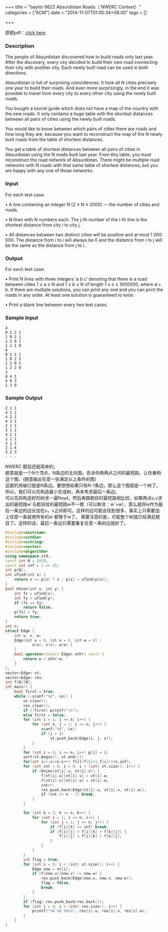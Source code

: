 +++
title = "baylor 6622 Absurdistan Roads（ NWERC Contest）"
categories = ["ACM"]
date = "2014-11-07T01:05:34+08:00"
tags = []

+++


原题pdf：[click here](https://icpcarchive.ecs.baylor.edu/external/66/6622.pdf)

### Description
The people of Absurdistan discovered how to build roads only last year. After the discovery, every city
decided to build their own road connecting their city with another city. Each newly built road can be
used in both directions.

Absurdistan is full of surprising coincidences. It took all N cities precisely one year to build their
roads. And even more surprisingly, in the end it was possible to travel from every city to every other
city using the newly built roads.

<!--more-->
You bought a tourist guide which does not have a map of the country with the new roads. It only
contains a huge table with the shortest distances between all pairs of cities using the newly built roads.

You would like to know between which pairs of cities there are roads and how long they are, because
you want to reconstruct the map of the N newly built roads from the table of shortest distances.

You get a table of shortest distances between all pairs of cities in Absurdistan using the N roads
built last year. From this table, you must reconstruct the road network of Absurdistan. There might
be multiple road networks with N roads with that same table of shortest distances, but you are happy
with any one of those networks.

### Input
For each test case:  

• A line containing an integer N (2 ≤ N ≤ 2000) — the number of cities and roads.  

• N lines with N numbers each. The j-th number of the i-th line is the shortest distance from city i to city j.

• All distances between two distinct cities will be positive and at most 1 000 000. The
distance from i to i will always be 0 and the distance from i to j will be the same as the distance
from j to i.

### Output
For each test case:

• Print N lines with three integers ‘a b c’ denoting that there is a road between cities 1 ≤ a ≤ N
and 1 ≤ b ≤ N of length 1 ≤ c ≤ 1000000, where a ̸= b. If there are multiple solutions, you can
print any one and you can print the roads in any order. At least one solution is guaranteed to
exist.

• Print a blank line between every two test cases.
### Sample Input
```
4  
0 1 2 1  
1 0 2 1  
2 2 0 1  
1 1 1 0  
4  
0 1 1 1  
1 0 2 2  
1 2 0 2  
1 2 2 0  
3  
0 4 1  
4 0 3  
1 3 0
```  
### Sample Output
```
2 1 1  
4 1 1  
4 2 1  
4 3 1  
2 1 1  
3 1 1  
4 1 1  
2 1 1  
3 1 1  
2 1 4  
3 2 3  
- - -
```

NWERC 题目还挺简单的。  
题意就是一个N个顶点，N条边的无向图。告诉你两两点之间的最短路。让你重构这个图。(随意输出任意一张满足以上条件的图）  
这题的突破口就是N条边。要想想如果只有N-1条边，那么这个图就是一个树了。所以，我们可以先构造最小生成树，再来考虑最后一条边。  
可以先将构造好的树求一遍floyd，然后再跟题目的最短路相比较，如果两点u,v求出的最短路w\`与题目给的最短路w不一致（可以断言：w\`&gt;w），那么就将w作为最后一条边的边长加在u，v之间即可。这样的边可能会找到很多，事实上只需要加上任意一条就使所有的w\`都等于w了。
需要注意的是，可能整个树就已经满足题目了。这样的话，最后一条边只需要重复任意一条树边就好了。

```C++
#include<iostream>
#include<cstdio>
#include<cstring>
#include<vector>
#include<algorithm>
using namespace std;
const int N = 2010;
const int inf = 1 << 25;
int p[N];
int ufind(int x) {
	return x == p[x] ? x : p[x] = ufind(p[x]);
}
bool Union(int x, int y) {
	int fx = ufind(x);
	int fy = ufind(y);
	if (fx == fy)
		return false;
	p[fx] = fy;
	return true;
}
int n;
struct Edge {
	int u, v, w;
	Edge(int u = 0, int v = 0, int w = 0) :
			u(u), v(v), w(w) {
	}
	bool operator<(const Edge& othr) const {
		return w < othr.w;
	}
};
vector<Edge> vt;
vector<Edge> res;
int f[N][N];
int main() {
	bool first = true;
	while (~scanf("%d", &n)) {
		vt.clear();
		res.clear();
		if (!first) printf("\n");
		else first = false;
		for (int i = 1; i <= n; i++) {
			for (int x, j = 1; j <= n; j++) {
				scanf("%d", &x);
				if (j > i)
					vt.push_back(Edge(i, j, x));
			}
		}
		for (int i = 0; i <= n; i++) p[i] = i;
		sort(vt.begin(), vt.end());
		for(int i=1;i<=n;i++) fill(f[i]+1,f[i]+1+n,inf);
		for (int cnt = 0, i = 0; i < (int) vt.size(); i++) {
			if (Union(vt[i].u, vt[i].v)) {
				f[vt[i].u][vt[i].v] = vt[i].w;
				f[vt[i].v][vt[i].u] = vt[i].w;
				cnt++;
				res.push_back(Edge(vt[i].u, vt[i].v, vt[i].w));
				if (cnt >= n - 1) break;
			}
		}

		for (int k = 1; k <= n; k++) {
			for (int i = 1; i <= n; i++) {
				for (int j = 1; j <= n; j++) {
					if (f[i][k] == inf) break;
					if (f[i][j] > f[i][k] + f[k][j]) {
						f[i][j] = f[i][k] + f[k][j];
					}
				}
			}
		}
		int flag = true;
		for (int i = 0; i < (int) vt.size(); i++) {
			Edge now = vt[i];
			if (f[now.u][now.v] != now.w) {
				res.push_back(Edge(now.u, now.v, now.w));
				flag = false;
				break;
			}
		}
		if (flag) res.push_back(res.back());
		for (int i = 0; i < (int) res.size(); i++) {
			printf("%d %d %d\n", res[i].u, res[i].v, res[i].w);
		}
	}
}
```